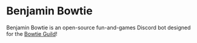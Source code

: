 # Benjamin Bowtie

Benjamin Bowtie is an open-source fun-and-games Discord bot designed for the [Bowtie Guild](https://dsc.gg/bowtieguild)!